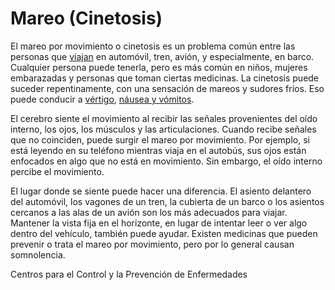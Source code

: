 Mareo (Cinetosis)
=================


El mareo por movimiento o cinetosis es un problema común entre las personas que [viajan](https://medlineplus.gov/spanish/travelershealth.html) en automóvil, tren, avión, y especialmente, en barco. Cualquier persona puede tenerla, pero es más común en niños, mujeres embarazadas y personas que toman ciertas medicinas. La cinetosis puede suceder repentinamente, con una sensación de mareos y sudores fríos. Eso puede conducir a [vértigo](https://medlineplus.gov/spanish/dizzinessandvertigo.html), [náusea y vómitos](https://medlineplus.gov/spanish/nauseaandvomiting.html). 


El cerebro siente el movimiento al recibir las señales provenientes del oído interno, los ojos, los músculos y las articulaciones. Cuando recibe señales que no coinciden, puede surgir el mareo por movimiento. Por ejemplo, si está leyendo en su teléfono mientras viaja en el autobús, sus ojos están enfocados en algo que no está en movimiento. Sin embargo, el oído interno percibe el movimiento. 


El lugar donde se siente puede hacer una diferencia. El asiento delantero del automóvil, los vagones de un tren, la cubierta de un barco o los asientos cercanos a las alas de un avión son los más adecuados para viajar. Mantener la vista fija en el horizonte, en lugar de intentar leer o ver algo dentro del vehículo, también puede ayudar. Existen medicinas que pueden prevenir o trata el mareo por movimiento, pero por lo general causan somnolencia. 


Centros para el Control y la Prevención de Enfermedades 


